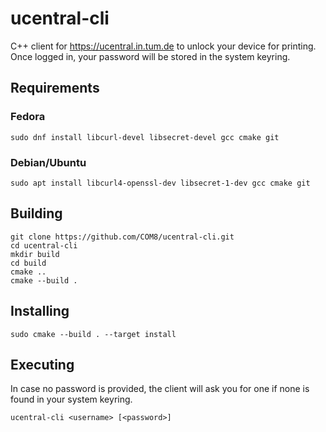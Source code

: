 # ucentral-cli
C++ client for https://ucentral.in.tum.de to unlock your device for printing.
Once logged in, your password will be stored in the system keyring.

## Requirements

### Fedora
```
sudo dnf install libcurl-devel libsecret-devel gcc cmake git
```

### Debian/Ubuntu
```
sudo apt install libcurl4-openssl-dev libsecret-1-dev gcc cmake git
```

## Building
```
git clone https://github.com/COM8/ucentral-cli.git
cd ucentral-cli
mkdir build
cd build
cmake ..
cmake --build .
```

## Installing
```
sudo cmake --build . --target install
```

## Executing
In case no password is provided, the client will ask you for one if none is found in your system keyring.
```
ucentral-cli <username> [<password>]
```
